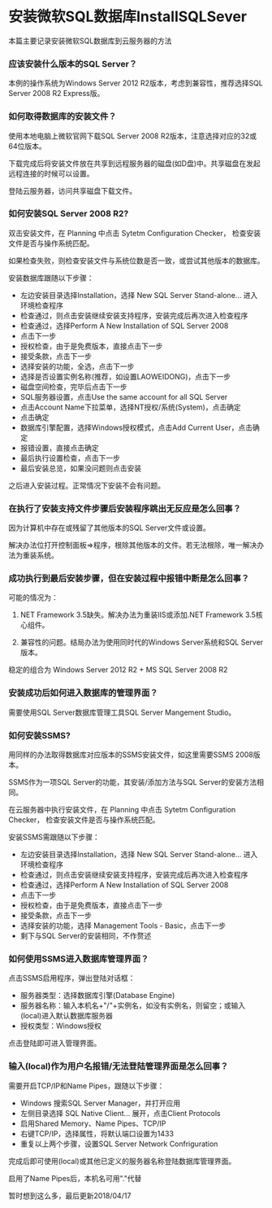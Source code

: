 # 安装微软SQL数据库InstallSQLSever
本篇主要记录安装微软SQL数据库到云服务器的方法

### 应该安装什么版本的SQL Server？
本例的操作系统为Windows Server 2012 R2版本，考虑到兼容性，推荐选择SQL Server 2008 R2 Express版。

### 如何取得数据库的安装文件？
使用本地电脑上微软官网下载SQL Server 2008 R2版本，注意选择对应的32或64位版本。

下载完成后将安装文件放在共享到远程服务器的磁盘(如D盘)中。共享磁盘在发起远程连接的时候可以设置。

登陆云服务器，访问共享磁盘下载文件。

### 如何安装SQL Server 2008 R2?
双击安装文件，在 Planning 中点击 Sytetm Configuration Checker， 检查安装文件是否与操作系统匹配。

如果检查失败，则检查安装文件与系统位数是否一致，或尝试其他版本的数据库。

安装数据库跟随以下步骤：

* 左边安装目录选择Installation，选择 New SQL Server Stand-alone... 进入环境检查程序
* 检查通过，则点击安装继续安装支持程序，安装完成后再次进入检查程序
* 检查通过，选择Perform A New Installation of SQL Server 2008
* 点击下一步
* 授权检查，由于是免费版本，直接点击下一步
* 接受条款，点击下一步
* 选择安装的功能，全选，点击下一步
* 选择是否设置实例名称(推荐，如设置LAOWEIDONG)，点击下一步
* 磁盘空间检查，完毕后点击下一步
* SQL服务器设置，点击Use the same account for all SQL Server
* 点击Account Name下拉菜单，选择NT授权/系统(System)，点击确定
* 点击确定
* 数据库引擎配置，选择Windows授权模式，点击Add Current User，点击确定
* 报错设置，直接点击确定
* 最后执行设置检查，点击下一步
* 最后安装总览，如果没问题则点击安装

之后进入安装过程。正常情况下安装不会有问题。

### 在执行了安装支持文件步骤后安装程序跳出无反应是怎么回事？
因为计算机中存在或残留了其他版本的SQL Server文件或设置。

解决办法位打开控制面板=>程序，根除其他版本的文件。若无法根除，唯一解决办法为重装系统。

### 成功执行到最后安装步骤，但在安装过程中报错中断是怎么回事？
可能的情况为：

1. NET Framework 3.5缺失。解决办法为重装IIS或添加.NET Framework 3.5核心组件。

2. 兼容性的问题。结局办法为使用同时代的Windows Server系统和SQL Server版本。

稳定的组合为 Windows Server 2012 R2 + MS SQL Server 2008 R2

### 安装成功后如何进入数据库的管理界面？
需要使用SQL Server数据库管理工具SQL Server Mangement Studio。

### 如何安装SSMS?
用同样的办法取得数据库对应版本的SSMS安装文件，如这里需要SSMS 2008版本。

SSMS作为一项SQL Server的功能，其安装/添加方法与SQL Server的安装方法相同。

在云服务器中执行安装文件，在 Planning 中点击 Sytetm Configuration Checker， 检查安装文件是否与操作系统匹配。

安装SSMS需跟随以下步骤：

* 左边安装目录选择Installation，选择 New SQL Server Stand-alone... 进入环境检查程序
* 检查通过，则点击安装继续安装支持程序，安装完成后再次进入检查程序
* 检查通过，选择Perform A New Installation of SQL Server 2008
* 点击下一步
* 授权检查，由于是免费版本，直接点击下一步
* 接受条款，点击下一步
* 选择安装的功能，选择 Management Tools - Basic，点击下一步
* 剩下与SQL Server的安装相同，不作赘述

### 如何使用SSMS进入数据库管理界面？
点击SSMS启用程序，弹出登陆对话框：

* 服务器类型：选择数据库引擎(Database Engine)
* 服务器名称：输入本机名+"/"+实例名，如没有实例名，则留空；或输入(local)进入默认数据库服务器
* 授权类型：Windows授权

点击登陆即可进入管理界面。

### 输入(local)作为用户名报错/无法登陆管理界面是怎么回事？
需要开启TCP/IP和Name Pipes，跟随以下步骤：

* Windows 搜索SQL Server Manager，并打开应用
* 左侧目录选择 SQL Native Client... 展开，点击Client Protocols
* 启用Shared Memory、Name Pipes、TCP/IP
* 右键TCP/IP，选择属性，将默认端口设置为1433
* 重复以上两个步骤，设置SQL Server Network Confriguration

完成后即可使用(local)或其他已定义的服务器名称登陆数据库管理界面。

启用了Name Pipes后，本机名可用"."代替

暂时想到这么多，最后更新2018/04/17
